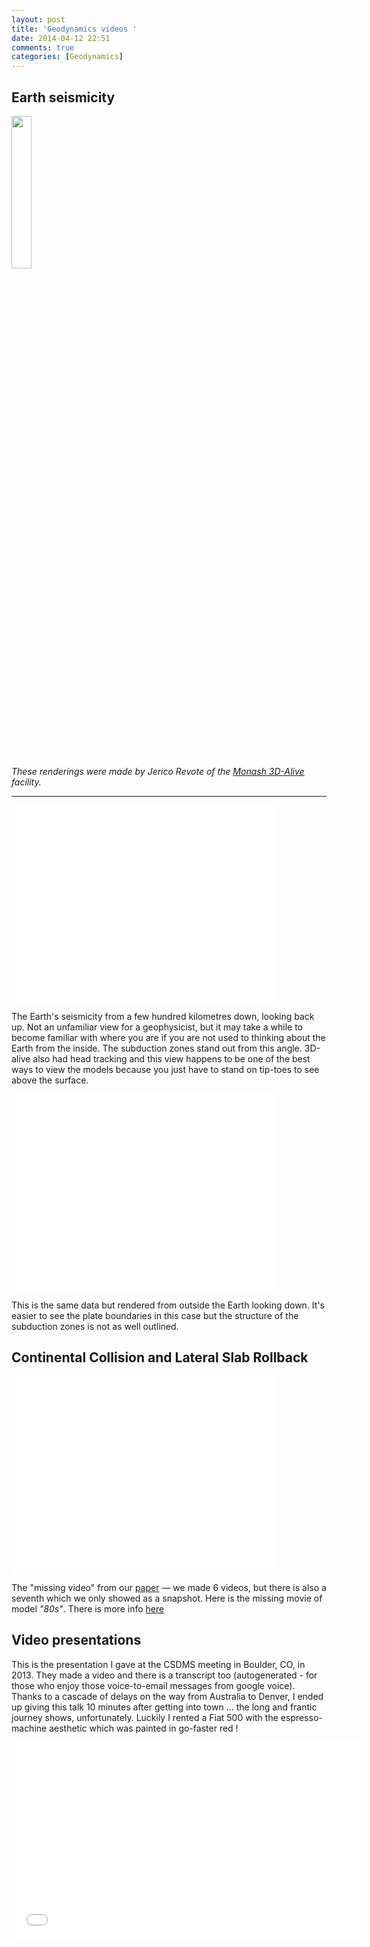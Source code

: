 ```yaml
---
layout: post
title: 'Geodynamics videos '
date: 2014-04-12 22:51
comments: true
categories: [Geodynamics]
---
```

## Earth seismicity

<img class="left" src="http://user-image.logdown.io/user/7331/blog/7268/post/193447/CVtyKhbVQRKPzvW55Zwk_internal_03_1000x697.png" width="25%">

<br />
<br />
<br />
<br />

_These renderings were made by Jerico Revote of the [Monash 3D-Alive](http://www.monash.edu.au/news/monashmemo/assets/includes/content/20100707/stories-lead.html) facility._

--- 

<div name="you-tube-video">
	<iframe width="420" height="315" src="//www.youtube.com/embed/-Agnmrhv9M4?rel=0" 
  				frameborder="0" allowfullscreen>
	</iframe>
</div>

The Earth's seismicity from a few hundred kilometres down, looking back up. Not an unfamiliar view for a geophysicist, but it may take a while to become familiar with where you are if you are not used to thinking about the Earth from the inside. The subduction zones stand out from this angle. 3D-alive also had head tracking and this view happens to be one of the best ways to view the models because you just have to stand on tip-toes to see above the surface. 

<div name="you-tube-video">
<iframe width="420" height="315" src="//www.youtube.com/embed/IhlaQF6N7_s?rel=0" 
        frameborder="0" allowfullscreen>
</iframe>
</div>

This is the same data but rendered from outside the Earth looking down. It's easier to see the plate boundaries in this case but the structure of the subduction zones is not as well outlined.

## Continental Collision and Lateral Slab Rollback


<div name="you-tube-video">
	<iframe width="420" height="315" src="//www.youtube.com/embed/cVulRP2tUGM?rel=0" 
  				frameborder="0" allowfullscreen>
	</iframe>
</div>

The "missing video" from our [paper](http://dx.doi.org/10.1038/nature13033) — we made 6 videos, but there is also a seventh which we only showed as a snapshot. Here is the missing movie of model _"80s"_. There is more info [here](http://www.moresi.info/posts/2014/04/02/models-of-subduction-collision-and-re-initiation)

## Video presentations

This is the presentation I gave at the CSDMS meeting in Boulder, CO, in 2013. They made a video and there is a transcript too (autogenerated - for those who enjoy those voice-to-email messages from google voice). Thanks to a cascade of delays on the way from Australia to Denver, I ended up giving this talk 10 minutes after getting into town ... the long and frantic journey shows, unfortunately. Luckily I rented a Fiat 500 with the espresso-machine aesthetic which was painted in go-faster red !

<div name="you-tube-video">
<iframe width="560" height="315" src="//www.youtube.com/embed/dDBZrFiyGlM?rel=0" frameborder="0" allowfullscreen></iframe>
</div>
